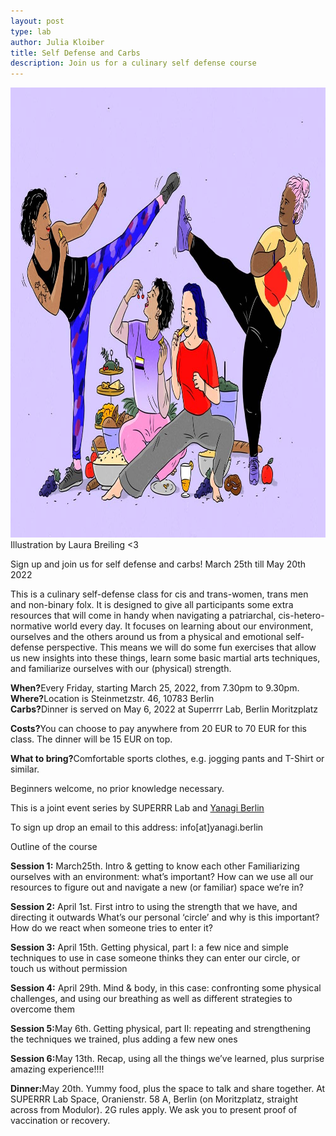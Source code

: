 ```yaml
---
layout: post
type: lab
author: Julia Kloiber
title: Self Defense and Carbs
description: Join us for a culinary self defense course
---
```

<img src="/assets/img/blog/selfdefense.jpg" alt="Illustration of people practicing self defense and eating carbs" width="1000" height="720">
Illustration by Laura Breiling <3

<p> Sign up and join us for self defense and carbs! March 25th till May 20th 2022</p>
<p> This is a culinary self-defense class for cis and trans-women, trans men and non-binary folx. It is designed to give all participants some extra resources that will come in handy when navigating a patriarchal, cis-hetero-normative world every day. It focuses on learning about our environment, ourselves and the others around us from a physical and emotional self-defense perspective. This means we will do some fun exercises that allow us new insights into these things, learn some basic martial arts techniques, and familiarize ourselves with our (physical) strength.</p>

<p><b>When?</b>Every Friday, starting March 25, 2022, from 7.30pm to 9.30pm.<br>
<b>Where?</b>Location is Steinmetzstr. 46, 10783 Berlin<br>
<b>Carbs?</b>Dinner is served on May 6, 2022 at Superrrr Lab, Berlin Moritzplatz<br>
<p><b>Costs?</b>You can choose to pay anywhere from 20 EUR to 70 EUR for this class. The dinner will be 15 EUR on top.</p>
<p><b>What to bring?</b>Comfortable sports clothes, e.g. jogging pants and T-Shirt or similar.</p>
<p>Beginners welcome, no prior knowledge necessary.</p>


<p>This is a joint event series by SUPERRR Lab and <a href="https://yanagi.berlin">Yanagi Berlin</a></p>
<p>To sign up drop an email to this address: info[at]yanagi.berlin </p>


<p>Outline of the course</p>
<p><b>Session 1:</b> March25th. Intro & getting to know each other
Familiarizing ourselves with an environment: what’s important? How can we use all our resources to figure out and navigate a new (or familiar) space we’re in?<p>
<p><b>Session 2:</b> April 1st. First intro to using the strength that we have, and directing it outwards
What’s our personal ‘circle’ and why is this important? How do we react when someone tries to enter it?</p>
<p><b>Session 3:</b> April 15th. Getting physical, part I: a few nice and simple techniques to use in case someone thinks they can enter our circle, or touch us without permission</p>
<p><b>Session 4:</b> April 29th. Mind & body, in this case: confronting some physical challenges, and using our breathing as well as different strategies to overcome them</p>
<p><b>Session 5:</b>May 6th. Getting physical, part II: repeating and strengthening the techniques we trained, plus adding a few new ones</p>
<p><b>Session 6:</b>May 13th. Recap, using all the things we’ve learned, plus surprise amazing experience!!!!</p>
<p><b>Dinner:</b>May 20th. Yummy food, plus the space to talk and share together. At SUPERRR Lab Space, Oranienstr. 58 A, Berlin (on Moritzplatz, straight across from Modulor). 2G rules apply. We ask you to present proof of vaccination or recovery.</p>

 

